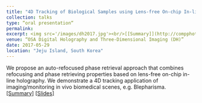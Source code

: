 ```yaml
---
title: "4D Tracking of Biological Samples using Lens-free On-chip In-line Holography"
collection: talks
type: “oral presentation“
permalink: 
excerpt: <img src='/images/dh2017.jpg'><br/>[[Summary]](http://compphotolab.northwestern.edu/wordpress/wp-content/uploads/2017/07/DH-2017-Tu2A.4.pdf) [[Slides]](https://www.dropbox.com/s/r7ivyk86y3dxyz8/DH2017presentation.pptx?dl=0)
venue: “OSA Digital Holography and Three-Dimensional Imaging (DH)”
date: 2017-05-29
location: "Jeju Island, South Korea"
---
```

We propose an auto-refocused phase retrieval approach that combines refocusing and phase retrieving properties based on lens-free on-chip in-line holography. We demonstrate a 4D tracking application of imaging/monitoring in vivo biomedical scenes, e.g. Blepharisma. <br/>
[[Summary]](http://compphotolab.northwestern.edu/wordpress/wp-content/uploads/2017/07/DH-2017-Tu2A.4.pdf) [[Slides]](https://www.dropbox.com/s/r7ivyk86y3dxyz8/DH2017presentation.pptx?dl=0)
